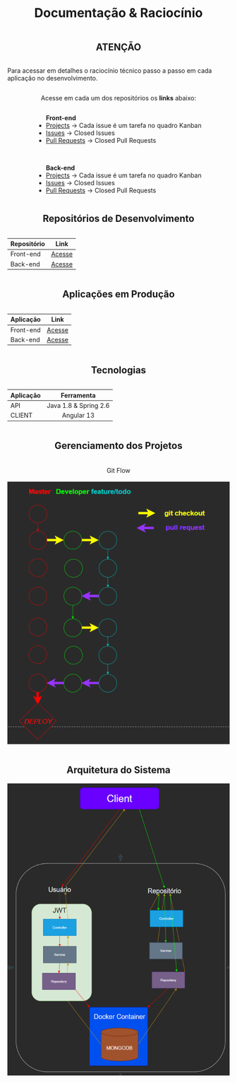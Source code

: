 <div style="display:flex; justify-content:center; align-items:center; flex-direction: column;">

# Documentação & Raciocínio

## ATENÇÃO

<p>
    Para acessar em detalhes o raciocínio técnico passo a passo em cada aplicação no desenvolvimento.
</p>
<p>
    Acesse em cada um dos repositórios os <b>links</b> abaixo:
</p>
<ul> <b>Front-end</b>
    <li>
        <a href="https://github.com/pedroluiznogueira/sps-ng/projects/1">Projects</a> 
        -> Cada issue é um tarefa no quadro Kanban
    </li>
    <li>
        <a href="https://github.com/pedroluiznogueira/sps-ng/issues?q=is%3Aissue+is%3Aclosed">Issues</a>
        -> Closed Issues
    </li>
    <li>
        <a href="https://github.com/pedroluiznogueira/sps-ng/pulls?q=is%3Apr+is%3Aclosed">Pull Requests</a>
        -> Closed Pull Requests
    </li>
</ul>
<br>
<ul> <b>Back-end</b>
    <li>
        <a href="https://github.com/pedroluiznogueira/sps-api/projects/1">Projects</a> 
        -> Cada issue é um tarefa no quadro Kanban
    </li>    
    <li>
        <a href="https://github.com/pedroluiznogueira/sps-api/issues?q=is%3Aissue+is%3Aclosed">Issues</a>
        -> Closed Issues
    </li>
    <li>
        <a href="https://github.com/pedroluiznogueira/sps-api/pulls?q=is%3Apr+is%3Aclosed">Pull Requests</a>
        -> Closed Pull Requests
    </li>
</ul>

## Repositórios de Desenvolvimento

| Repositório              |      Link          |
| :-------------------- | :-----------------------: |
| Front-end        |      <a href="https://github.com/pedroluiznogueira/sps-ng">Acesse</a>        |
|   Back-end|     <a href="https://github.com/pedroluiznogueira/sps-api">Acesse</a>          |


## Aplicações em Produção

| Aplicação              |      Link          |
| :-------------------- | :-----------------------: |
| Front-end        |      <a href="https://sps-test-angular-java.herokuapp.com">Acesse</a>        |
|   Back-end|     <a href="https://sps-test-api-java.herokuapp.com/">Acesse</a>          |

## Tecnologias

| Aplicação              |      Ferramenta          |
| :-------------------- | :-----------------------: |
| API        |      Java 1.8 & Spring 2.6           |
|   CLIENT|     Angular 13          |

## Gerenciamento dos Projetos
<br>
    Git Flow
<br>
<br>

<img src="architecture\gitflow\gitflow.png">

<br>

## Arquitetura do Sistema

<img src="architecture\diagram\architecture.png">

</div>
